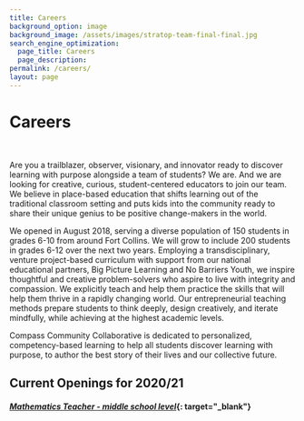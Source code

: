 ```yaml
---
title: Careers
background_option: image
background_image: /assets/images/stratop-team-final-final.jpg
search_engine_optimization:
  page_title: Careers
  page_description:
permalink: /careers/
layout: page
---
```


# Careers

&nbsp;

Are you a trailblazer, observer, visionary, and innovator ready to discover learning with purpose alongside a team of students? We are. And we are looking for creative, curious, student-centered educators to join our team. We believe in place-based education that shifts learning out of the traditional classroom setting and puts kids into the community ready to share their unique genius to be positive change-makers in the world.

We opened in August 2018, serving a diverse population of 150 students in grades 6-10 from around Fort Collins. We will grow to include 200 students in grades 6-12 over the next two years. Employing a transdisciplinary, venture project-based curriculum with support from our national educational partners, Big Picture Learning and No Barriers Youth, we inspire thoughtful and creative problem-solvers who aspire to live with integrity and compassion. We explicitly teach and help them practice the skills that will help them thrive in a rapidly changing world. Our entrepreneurial teaching methods prepare students to think deeply, design creatively, and iterate mindfully, while achieving at the highest academic levels.

Compass Community Collaborative is dedicated to personalized, competency-based learning to help all students discover learning with purpose, to author the best story of their lives and our collective future.

## Current Openings for 2020/21&nbsp;

#### [*Mathematics Teacher - middle school level*](https://docs.google.com/document/d/1gYbGpKF28_PklOy1JNZYgZ_1G0jOIVs5WOr4DdoMSUE/edit){: target="_blank"}

### &nbsp;